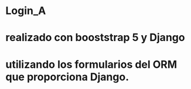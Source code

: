 # Login_A

# realizado con booststrap 5 y Django
# utilizando los formularios del ORM que proporciona Django.

